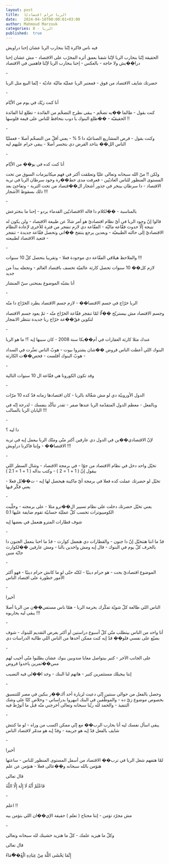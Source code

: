 ```yaml
---
layout: post
title:  الربا حرام اقتصاديّا
date:   2024-04-10T00:00:01+03:00
author: Mahmoud Marzouk
categories: 8 - الربا
published:  true
---
```

فيه ناس فاكرة إنّنا بنحارب الربا عشان إحنا دراويش

الحقيقة إنّنا بنحارب الربا لإنّنا شفنا بعمق أثره المخرّب على الاقتصاد - مش
عشان إحنا درا��يش ولا حاجة - بالعكس - إحنا بنحارب الربا لإنّنا فاهمين في
الاقتصاد

\-

حضرتك شايف الاقتصاد من فوق - فمعتبر الربا عمليّة ماليّة عاديّة - إنّما
البيع مثل الربا

\-

أنا كنت زيّك في يوم من الأيّام

كنت بقول - طالما ��يه تضخّم - يبقى نطرح التضخّم من الفائدة - تطلع لنا
الفائدة الحقيقيّة - ��طلع البنوك يا دوب بتحافظ للناس على قيمة
فلوسها !!

\-

وكنت بقول - قرض المشاريع الصناعيّة دا 5 % - يعني أقلّ من التضخّم أصلا -
فعمليّا الناس الل�� بتاخد القرض دي بتخسر أصلا - يبقى حرام عليهم
ليه

\-

أنا كنت كده في يو�� من الأيّام

ولكن !! منّ الله سبحانه وتعالى عليّا وتعمّقت أكتر في فهم ميكانيزمات السوق
من تحت المستوى المنظور للناس العاديّين - فعرفت مدى خط��رة وجود سرطان الربا
في تربة الاقتصاد - دا سرطان بينخر في جذور أشجار ال��قتصاد من تحت التربة -
وتفاجئ بعد ذلك بسقوط الأشجار !!!

\-

بالمناسبة - ��لكلام دا قاله الاقتصاديّين القدماء بردو - إحنا ما
بنخترعش

قالوا إنّ وجود الربا في أيّ نظام اقتصاديّ هو أمر شاذّ عن طبيعة الاقتصاد -
ولن يكون له نتيجة إلّا حدوث فقّاعة ماليّة - الفقّاعة دي لازم
تنفجر من فترة للأخرى لإعادة النظام الاقتصاديّ إلى حالته الطبيعيّة - وبعدين
يرجع ينتفخ ��اني وتحصل فقّاعة جديدة - تنفجر - فتعيد الاقتصاد
لطبيعته

\-

والملاحظ هيلاقي الفقّاعة دي موجودة فعلا - وتقريبا بتحصل كلّ 10
سنوات !!!

لازم كل�� 10 سنوات تحصل كارثة عالميّة تخسف باقتصاد العالم - وتجعله يبدأ من
جديد

أنا بشبّه الموضوع بمنحنى سنّ المنشار

\-

الربا خرّاج في جسم الاقتصا�� - لازم جسم الاقتصاد يطرد الخرّاج دا
منّه

وجسم الاقتصاد مش بيستريّح ��لّا لمّا تنفجر فقّاعة الخرّاج منّه - ثمّ يعود جسم
الاقتصاد لتكوين فقّ��عة خرّاج ربا جديدة تنتظر الانفجار

\-

عندك مثلا كارثة العقارات في أم��يكا سنة 2008 - كان سببها إيه ؟! ما هو
الربا

البنوك اللي أعطت الناس قروض ��شان يشتروا بيوت - هوبّ الناس تعثّرت في
السداد - هوبّ البنوك أفلست - فحص��ت الكارثة

\-

وقد تكون الكورونا هي فقّاعة ال 10 سنوات التالية

\-

الدول الأوروبيّة دي لو مش شغّالة بالربا - كان اقتصادها زمانه قدّ كده 10
مرّات

وبالفعل - معظم الدول المتقدّمة الربا عندها صفر - تقدر تتأكّد بنفسك -
لدرجة إنّه في اليابان الربا بالسالب !!!

\-

دا ليه ؟

لإنّ الاقتصادي��ين في الدول دي عارفين أكتر منّي ومنّك الربا بيعمل إيه في
تربة الاقتصا�� - وإنتا فاكرنا دراويش !!!

\-

تخيّل واحد دخل في نظام الاقتصاد من جوّا - في برمجة الاقتصاد - وشال السطر
اللي بيقول إنّ ( 1 + 1 = 2 ) - وكتب بداله ( 1 + 1 = 2.1 )

تخيّل لو حضرتك عملت كده فعلا في برمجة أيّ ماكينة هيحصل لها إيه - ت��يّل
فعلا - يعني فكّر فيها

\-

يعني تخيّل حضرتك دخلت على نظام تسيير ال��ترو مثلا - على برمجته - وخلّيت
الكومبيوترات تحسب كلّ عمليّة حسابيّة تقوم ضايفة عليها 0.1

شوف قطارات المترو هتعمل في بعضها إيه

\-

قدّ ما انتا هتتخيّل إنّ دا جنون - والقطارات دي هتعمل كوارث - قدّ ما احنا
بنعمل الجنون دا بالحرف كلّ يوم في البنوك - قال إيه ومش واخدين بالنا - ومش
عارفين ��لكوارث جايّة منين

\-

الموضوع اقتصاديّ بحت - هو حرام دينيّا - لكنّه حتّى لو ما كانش حرام دينيّا -
فهو أكثر الأمور خطورة على اقتصاد الناس

\-

أخيرا

الناس اللي طالعة كلّ شويّة تفكّرك بحرمة الربا - همّا ناس مستفي��ن من الربا
أصلا !!! يبقى ليه يحاربوه

\-

أنا واحد من الناس بيتطلب منّي كلّ أسبوع دراستين أو أكتر بغرض التقديم
للبنوك - شوف بضيّع على نفسي فلو�� قدّ إيه كنت ممكن آخدها من الناس اللي
طالبة الدراسات دي

\-

على الجانب الآخر - كتير بيتواصل معايا مندوبين بنوك عشان يطلبوا منّي أجيب
لهم مس��ثمرين ياخدوا قروض

إنتا بيجيلك مستثمرين كتير - هاتهم لنا البنك - وخد ا��لي فيه
النصيب

\-

وحصل بالفعل من حوالي سنتين إنّي دعيت لزيارة أحد أك��ر بنكين في مصر
للتنسيق بخصوص موضوع زيّ ده - والموظّفين في البنك انبهروا بدراساتي - وخلاص
كنّا على وشك التنفيذ - والحمد لله ربّنا سبحانه وتعالى أخرجني منّه قبل ما
أتورّط فيه

\-

يبقى اسأل نفسك ليه أنا بحارب الرب�� مع إنّي ممكن اكسب من وراه - لو ما
كنتش شايف بالفعل قدّ إيه هو جريمة - وقدّ إيه هو مدمّر لاقتصاد
الناس

\-

أخيرا

لمّا هتفهم شغل الربا في ترب�� الاقتصاد من أسفل المستوى المنظور للناس -
ساعتها هتؤمن بالله سبحانه و��عالى فعلا - هتؤمن عن علم

قال تعالى

فَاعْلَمْ أَنَّهُ لَا إِلَٰهَ إِلَّا اللَّهُ

\-

اعلم !!

مش مجرّد تؤمن - إنتا محتاج ( تعلم ) حقيقة الإي��ان اللي بتؤمن
بيه

\-

وكلّ ما هيزيد علمك - كلّ ما هتزيد خشيتك لله سبحانه وتعالى

قال تعالى

إِنَّمَا يَخْشَى اللَّهَ مِنْ عِبَادِهِ الْعُ��َمَاءُ
